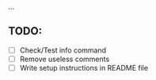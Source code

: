 ...

## TODO:
- [ ] Check/Test info command
- [ ] Remove useless comments
- [ ] Write setup instructions in README file
